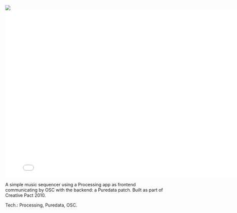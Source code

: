 <img src="http://farm3.staticflickr.com/2816/11313484444_851d754455_b.jpg" />

<iframe src="//player.vimeo.com/video/14695893?title=0&amp;byline=0&amp;portrait=0&amp;color=ffffff" width="800" height="530" frameborder="0" webkitallowfullscreen mozallowfullscreen allowfullscreen></iframe>

A simple music sequencer using a Processing app as frontend communicating by OSC with the backend: a Puredata patch. Built as part of Creative Pact 2010.

Tech.: Processing, Puredata, OSC.

<!-- tags: gallery; year: 2010 -->